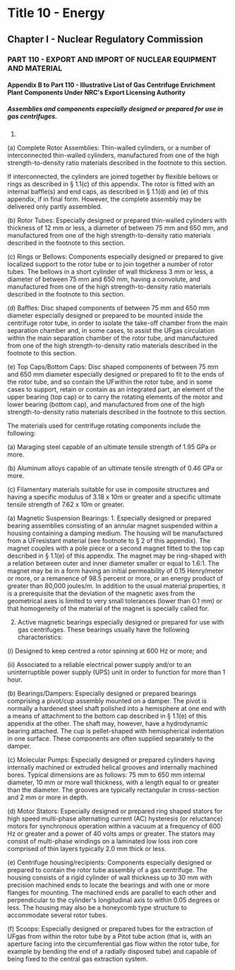 
# Title 10 - Energy
## Chapter I - Nuclear Regulatory Commission
### PART 110 - EXPORT AND IMPORT OF NUCLEAR EQUIPMENT AND MATERIAL
#### Appendix B to Part 110 - Illustrative List of Gas Centrifuge Enrichment Plant Components Under NRC's Export Licensing Authority
##### Assemblies and components especially designed or prepared for use in gas centrifuges.

1.

(a) Complete Rotor Assemblies: Thin-walled cylinders, or a number of interconnected thin-walled cylinders, manufactured from one of the high strength-to-density ratio materials described in the footnote to this section.

If interconnected, the cylinders are joined together by flexible bellows or rings as described in § 1.1(c) of this appendix. The rotor is fitted with an internal baffle(s) and end caps, as described in § 1.1(d) and (e) of this appendix, if in final form. However, the complete assembly may be delivered only partly assembled.

(b) Rotor Tubes: Especially designed or prepared thin-walled cylinders with thickness of 12 mm or less, a diameter of between 75 mm and 650 mm, and manufactured from one of the high strength-to-density ratio materials described in the footnote to this section.

(c) Rings or Bellows: Components especially designed or prepared to give localized support to the rotor tube or to join together a number of rotor tubes. The bellows in a short cylinder of wall thickness 3 mm or less, a diameter of between 75 mm and 650 mm, having a convolute, and manufactured from one of the high strength-to-density ratio materials described in the footnote to this section.

(d) Baffles: Disc shaped components of between 75 mm and 650 mm diameter especially designed or prepared to be mounted inside the centrifuge rotor tube, in order to isolate the take-off chamber from the main separation chamber and, in some cases, to assist the UFgas circulation within the main separation chamber of the rotor tube, and manufactured from one of the high strength-to-density ratio materials described in the footnote to this section.

(e) Top Caps/Bottom Caps: Disc shaped components of between 75 mm and 650 mm diameter especially designed or prepared to fit to the ends of the rotor tube, and so contain the UFwithin the rotor tube, and in some cases to support, retain or contain as an integrated part, an element of the upper bearing (top cap) or to carry the rotating elements of the motor and lower bearing (bottom cap), and manufactured from one of the high strength-to-density ratio materials described in the footnote to this section.

The materials used for centrifuge rotating components include the following:

(a) Maraging steel capable of an ultimate tensile strength of 1.95 GPa or more.

(b) Aluminum alloys capable of an ultimate tensile strength of 0.46 GPa or more.

(c) Filamentary materials suitable for use in composite structures and having a specific modulus of 3.18 x 10m or greater and a specific ultimate tensile strength of 7.62 x 10m or greater.

(a) Magnetic Suspension Bearings: 1. Especially designed or prepared bearing assemblies consisting of an annular magnet suspended within a housing containing a damping medium. The housing will be manufactured from a UFresistant material (see footnote to § 2 of this appendix). The magnet couples with a pole piece or a second magnet fitted to the top cap described in § 1.1(e) of this appendix. The magnet may be ring-shaped with a relation between outer and inner diameter smaller or equal to 1.6:1. The magnet may be in a form having an initial permeability of 0.15 Henry/meter or more, or a remanence of 98.5 percent or more, or an energy product of greater than 80,000 joules/m. In addition to the usual material properties, it is a prerequisite that the deviation of the magnetic axes from the geometrical axes is limited to very small tolerances (lower than 0.1 mm) or that homogeneity of the material of the magnet is specially called for.

2. Active magnetic bearings especially designed or prepared for use with gas centrifuges. These bearings usually have the following characteristics:

(i) Designed to keep centred a rotor spinning at 600 Hz or more; and

(ii) Associated to a reliable electrical power supply and/or to an uninterruptible power supply (UPS) unit in order to function for more than 1 hour.

(b) Bearings/Dampers: Especially designed or prepared bearings comprising a pivot/cup assembly mounted on a damper. The pivot is normally a hardened steel shaft polished into a hemisphere at one end with a means of attachment to the bottom cap described in § 1.1(e) of this appendix at the other. The shaft may, however, have a hydrodynamic bearing attached. The cup is pellet-shaped with hemispherical indentation in one surface. These components are often supplied separately to the damper.

(c) Molecular Pumps: Especially designed or prepared cylinders having internally machined or extruded helical grooves and internally machined bores. Typical dimensions are as follows: 75 mm to 650 mm internal diameter, 10 mm or more wall thickness, with a length equal to or greater than the diameter. The grooves are typically rectangular in cross-section and 2 mm or more in depth.

(d) Motor Stators: Especially designed or prepared ring shaped stators for high speed multi-phase alternating current (AC) hysteresis (or reluctance) motors for synchronous operation within a vacuum at a frequency of 600 Hz or greater and a power of 40 volts amps or greater. The stators may consist of multi-phase windings on a laminated low loss iron core comprised of thin layers typically 2.0 mm thick or less.

(e) Centrifuge housing/recipients: Components especially designed or prepared to contain the rotor tube assembly of a gas centrifuge. The housing consists of a rigid cylinder of wall thickness up to 30 mm with precision machined ends to locate the bearings and with one or more flanges for mounting. The machined ends are parallel to each other and perpendicular to the cylinder's longitudinal axis to within 0.05 degrees or less. The housing may also be a honeycomb type structure to accommodate several rotor tubes.

(f) Scoops: Especially designed or prepared tubes for the extraction of UFgas from within the rotor tube by a Pitot tube action (that is, with an aperture facing into the circumferential gas flow within the rotor tube, for example by bending the end of a radially disposed tube) and capable of being fixed to the central gas extraction system.
